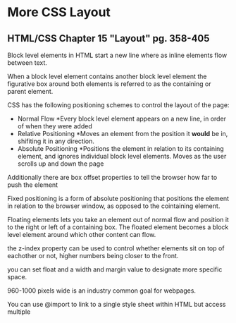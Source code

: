 # More CSS Layout

## HTML/CSS Chapter 15 "Layout" pg. 358-405

Block level elements in HTML start a new line where as inline elements flow between text.

When a block level element contains another block level element the figurative box around both elements is referred to as the containing or parent element.

CSS has the following positioning schemes to control the layout of the page: 

* Normal Flow
  *Every block level element appears on a new line, in order of when they were added
* Relative Positioning
  *Moves an element from the position it **would** be in, shifiting it in any direction.
* Absolute Positioning
  *Positions the element in relation to its containing element, and ignores individual block level elements. Moves as the user scrolls up and down the page
  
Additionally there are box offset properties to tell the browser how far to push the element

Fixed positioning is a form of absolute positioning that positions the element in relation to the browser window, as opposed to the cointaining element.

Floating elements lets you take an element out of normal flow and position it to the right or left of a containing box. The floated element becomes a block level element around which other content can flow.

the z-index property can be used to control whether elements sit on top of eachother or not, higher numbers being closer to the front.

you can set float and a width and margin value to designate more specific space.

960-1000 pixels wide is an industry common goal for webpages.

You can use @import to link to a single style sheet within HTML but access multiple
